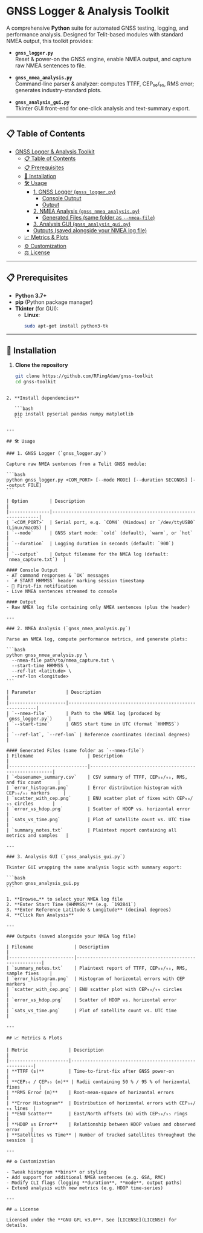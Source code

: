 # GNSS Logger & Analysis Toolkit

A comprehensive **Python** suite for automated GNSS testing, logging, and performance analysis. Designed for Telit-based modules with standard NMEA output, this toolkit provides:

- **`gnss_logger.py`**  
  Reset & power-on the GNSS engine, enable NMEA output, and capture raw NMEA sentences to file.

- **`gnss_nmea_analysis.py`**  
  Command-line parser & analyzer: computes TTFF, CEP₅₀/₉₅, RMS error; generates industry-standard plots.

- **`gnss_analysis_gui.py`**  
  Tkinter GUI front-end for one-click analysis and text-summary export.

---

## 📋 Table of Contents

- [GNSS Logger \& Analysis Toolkit](#gnss-logger--analysis-toolkit)
  - [📋 Table of Contents](#-table-of-contents)
  - [📋 Prerequisites](#-prerequisites)
  - [🔧 Installation](#-installation)
  - [🛠 Usage](#-usage)
    - [1. GNSS Logger (`gnss_logger.py`)](#1-gnss-logger-gnss_loggerpy)
      - [Console Output](#console-output)
      - [Output](#output)
    - [2. NMEA Analysis (`gnss_nmea_analysis.py`)](#2-nmea-analysis-gnss_nmea_analysispy)
      - [Generated Files (same folder as `--nmea-file`)](#generated-files-same-folder-as---nmea-file)
    - [3. Analysis GUI (`gnss_analysis_gui.py`)](#3-analysis-gui-gnss_analysis_guipy)
    - [Outputs (saved alongside your NMEA log file)](#outputs-saved-alongside-your-nmea-log-file)
  - [📈 Metrics \& Plots](#-metrics--plots)
  - [⚙️ Customization](#️-customization)
  - [⚖️ License](#️-license)

---

## 📋 Prerequisites

- **Python 3.7+**  
- **pip** (Python package manager)  
- **Tkinter** (for GUI):
  - **Linux**:  
    ```bash
    sudo apt-get install python3-tk
    ```

---
## 🔧 Installation

1. **Clone the repository**
   ```bash
   git clone https://github.com/RFingAdam/gnss-toolkit
   cd gnss-toolkit
````

2. **Install dependencies**

   ```bash
   pip install pyserial pandas numpy matplotlib
   ```

---

## 🛠 Usage

### 1. GNSS Logger (`gnss_logger.py`)

Capture raw NMEA sentences from a Telit GNSS module:

```bash
python gnss_logger.py <COM_PORT> [--mode MODE] [--duration SECONDS] [--output FILE]
```

| Option        | Description                                                     |
|---------------|-----------------------------------------------------------------|
| `<COM_PORT>`  | Serial port, e.g. `COM4` (Windows) or `/dev/ttyUSB0` (Linux/macOS) |
| `--mode`      | GNSS start mode: `cold` (default), `warm`, or `hot`             |
| `--duration`  | Logging duration in seconds (default: `900`)                    |
| `--output`    | Output filename for the NMEA log (default: `nmea_capture.txt`)  |

#### Console Output
- AT command responses & `OK` messages  
- `# START HHMMSS` header marking session timestamp  
- 🎯 First-fix notification  
- Live NMEA sentences streamed to console  

#### Output
- Raw NMEA log file containing only NMEA sentences (plus the header)  

---

### 2. NMEA Analysis (`gnss_nmea_analysis.py`)

Parse an NMEA log, compute performance metrics, and generate plots:

```bash
python gnss_nmea_analysis.py \
  --nmea-file path/to/nmea_capture.txt \
  --start-time HHMMSS \
  --ref-lat <latitude> \
  --ref-lon <longitude>
```

| Parameter           | Description                                              |
|---------------------|----------------------------------------------------------|
| `--nmea-file`       | Path to the NMEA log (produced by `gnss_logger.py`)      |
| `--start-time`      | GNSS start time in UTC (format `HHMMSS`)                 |
| `--ref-lat`, `--ref-lon` | Reference coordinates (decimal degrees)               |

#### Generated Files (same folder as `--nmea-file`)
| Filename                    | Description                                            |
|-----------------------------|--------------------------------------------------------|
| `<basename>_summary.csv`    | CSV summary of TTFF, CEP₅₀/₉₅, RMS, and fix count      |
| `error_histogram.png`       | Error distribution histogram with CEP₅₀/₉₅ markers     |
| `scatter_with_cep.png`      | ENU scatter plot of fixes with CEP₅₀/₉₅ circles       |
| `error_vs_hdop.png`         | Scatter of HDOP vs. horizontal error                  |
| `sats_vs_time.png`          | Plot of satellite count vs. UTC time                  |
| `summary_notes.txt`         | Plaintext report containing all metrics and samples   |

---

### 3. Analysis GUI (`gnss_analysis_gui.py`)

Tkinter GUI wrapping the same analysis logic with summary export:

```bash
python gnss_analysis_gui.py
```

1. **Browse…** to select your NMEA log file  
2. **Enter Start Time (HHMMSS)** (e.g. `192841`)  
3. **Enter Reference Latitude & Longitude** (decimal degrees)  
4. **Click Run Analysis**  

---

### Outputs (saved alongside your NMEA log file)

| Filename               | Description                                             |
|------------------------|---------------------------------------------------------|
| `summary_notes.txt`    | Plaintext report of TTFF, CEP₅₀/₉₅, RMS, sample fixes    |
| `error_histogram.png`  | Histogram of horizontal errors with CEP markers         |
| `scatter_with_cep.png` | ENU scatter plot with CEP₅₀/₉₅ circles                 |
| `error_vs_hdop.png`    | Scatter of HDOP vs. horizontal error                    |
| `sats_vs_time.png`     | Plot of satellite count vs. UTC time                    |

---

## 📈 Metrics & Plots

| Metric               | Description                                            |
|----------------------|--------------------------------------------------------|
| **TTFF (s)**         | Time‐to‐first‐fix after GNSS power‐on                 |
| **CEP₅₀ / CEP₉₅ (m)** | Radii containing 50 % / 95 % of horizontal fixes       |
| **RMS Error (m)**    | Root‐mean‐square of horizontal errors                  |
| **Error Histogram**  | Distribution of horizontal errors with CEP₅₀/₉₅ lines  |
| **ENU Scatter**      | East/North offsets (m) with CEP₅₀/₉₅ rings             |
| **HDOP vs Error**    | Relationship between HDOP values and observed error    |
| **Satellites vs Time** | Number of tracked satellites throughout the session  |

---

## ⚙️ Customization

- Tweak histogram **bins** or styling  
- Add support for additional NMEA sentences (e.g. GSA, RMC)  
- Modify CLI flags (logging **duration**, **mode**, output paths)  
- Extend analysis with new metrics (e.g. HDOP time-series)

---

## ⚖️ License

Licensed under the **GNU GPL v3.0**. See [LICENSE](LICENSE) for details.

